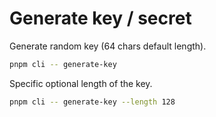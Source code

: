 # Generate key / secret

Generate random key (64 chars default length).

```sh
pnpm cli -- generate-key
```

Specific optional length of the key.

```sh
pnpm cli -- generate-key --length 128
```
